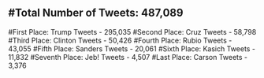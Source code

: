 #Total Number of Tweets: 487,089 
---
#First Place: Trump Tweets - 295,035
#Second Place: Cruz Tweets - 58,798
#Third Place: Clinton Tweets - 50,426
#Fourth Place: Rubio Tweets - 43,055
#Fifth Place: Sanders Tweets - 20,061
#Sixth Place: Kasich Tweets - 11,832
#Seventh Place: Jeb! Tweets - 4,507
#Last Place: Carson Tweets - 3,376
